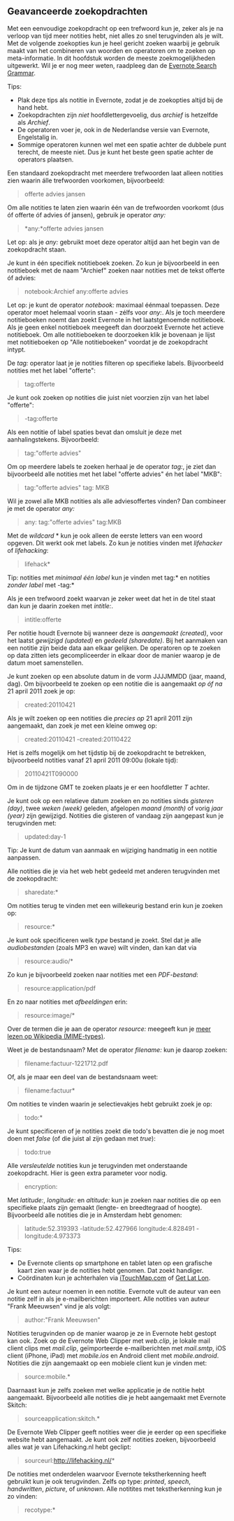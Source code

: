 ## Geavanceerde zoekopdrachten

Met een eenvoudige zoekopdracht op een trefwoord kun je, zeker als je na verloop van tijd meer notities hebt, niet alles zo snel terugvinden als je wilt. Met de volgende zoekopties kun je heel gericht zoeken waarbij je gebruik maakt van het combineren van woorden en operatoren om te zoeken op meta-informatie. In dit hoofdstuk worden de meeste zoekmogelijkheden uitgewerkt. Wil je er nog meer weten, raadpleeg dan de [Evernote Search Grammar](http://dev.evernote.com/documentation/local/chapters/search_grammar.php).

Tips:

* Plak deze tips als notitie in Evernote, zodat je de zoekopties altijd bij de hand hebt.
* Zoekopdrachten zijn *niet* hoofdlettergevoelig, dus *archief* is hetzelfde als *Archief*.
* De operatoren voer je, ook in de Nederlandse versie van Evernote, Engelstalig in.
* Sommige operatoren kunnen wel met een spatie achter de dubbele punt terecht, de meeste niet. Dus je kunt het beste geen spatie achter de operators plaatsen.

Een standaard zoekopdracht met meerdere trefwoorden laat alleen notities zien waarin álle trefwoorden voorkomen, bijvoorbeeld:

> offerte advies jansen

Om alle notities te laten zien waarin één van de trefwoorden voorkomt (dus óf offerte óf advies óf jansen), gebruik je operator *any:*

> *any:*offerte advies jansen

Let op: als je *any:* gebruikt moet deze operator altijd aan het begin van de zoekopdracht staan.

Je kunt in één specifiek notitieboek zoeken. Zo kun je bijvoorbeeld in een notitieboek met de naam "Archief" zoeken naar notities met de tekst offerte óf advies:

> notebook:Archief any:offerte advies

Let op: je kunt de operator *notebook:* maximaal éénmaal toepassen. Deze operator moet helemaal voorin staan - zélfs voor *any:*. Als je toch meerdere notitieboeken noemt dan zoekt Evernote in het laatstgenoemde notitieboek. Als je geen enkel notitieboek meegeeft dan doorzoekt Evernote het actieve notitieboek. Om alle notitieboeken te doorzoeken klik je bovenaan je lijst met notitieboeken op "Alle notitieboeken" voordat je de zoekopdracht intypt.

De *tag:* operator laat je je notities filteren op specifieke labels. Bijvoorbeeld notities met het label "offerte":

> tag:offerte

Je kunt ook zoeken op notities die juist níet voorzien zijn van het label "offerte":

> -tag:offerte

Als een notitie of label spaties bevat dan omsluit je deze met aanhalingstekens. Bijvoorbeeld:

> tag:"offerte advies"

Om op meerdere labels te zoeken herhaal je de operator *tag:*, je ziet dan bijvoorbeeld alle notities met het label "offerte advies" én het label "MKB":

> tag:"offerte advies" tag: MKB
 
Wil je zowel alle MKB notities als alle adviesoffertes vinden? Dan combineer je met de operator *any:*

> any: tag:"offerte advies" tag:MKB

Met de *wildcard* * kun je ook alleen de eerste letters van een woord opgeven. Dit werkt ook met labels. Zo kun je notities vinden met *lifehacker* of *lifehacking*:

> lifehack*

Tip: notities met *minimaal één label* kun je vinden met tag:* en notities *zonder label* met -tag:*

Als je een trefwoord zoekt waarvan je zeker weet dat het in de titel staat dan kun je daarin zoeken met *intitle:*.

> intitle:offerte

Per notitie houdt Evernote bij wanneer deze is *aangemaakt (created)*, voor het laatst *gewijzigd (updated)* en *gedeeld (sharedate)*. Bij het aanmaken van een notitie zijn beide data aan elkaar gelijken. De operatoren op te zoeken op data zitten iets gecompliceerder in elkaar door de manier waarop je de datum moet samenstellen.

Je kunt zoeken op een absolute datum in de vorm JJJJMMDD (jaar, maand, dag). Om bijvoorbeeld te zoeken op een notitie die is aangemaakt *op óf na* 21 april 2011 zoek je op:

> created:20110421

Als je wilt zoeken op een notities die *precies op* 21 april 2011 zijn aangemaakt, dan zoek je met een kleine omweg op:

> created:20110421 -created:20110422

Het is zelfs mogelijk om het tijdstip bij de zoekopdracht te betrekken, bijvoorbeeld notities vanaf 21 april 2011 09:00u (lokale tijd):

> 20110421T090000

Om in de tijdzone GMT te zoeken plaats je er een hoofdletter *T* achter.

Je kunt ook op een relatieve datum zoeken en zo notities sinds *gisteren (day)*, twee *weken (week)* geleden, afgelopen *maand (month)* of vorig *jaar (year)* zijn gewijzigd. Notities die gisteren of vandaag zijn aangepast kun je terugvinden met:

> updated:day-1

Tip: Je kunt de datum van aanmaak en wijziging handmatig in een notitie aanpassen.

Alle notities die je via het web hebt gedeeld met anderen terugvinden met de zoekopdracht:

> sharedate:*

Om notities terug te vinden met een willekeurig bestand erin kun je zoeken op:

> resource:*

Je kunt ook specificeren welk *type* bestand je zoekt. Stel dat je alle *audiobestanden* (zoals MP3 en wave) wilt vinden, dan kan dat via

> resource:audio/*

Zo kun je bijvoorbeeld zoeken naar notities met een *PDF-bestand*:

> resource:application/pdf

En zo naar notities met *afbeeldingen* erin:

> resource:image/*

Over de termen die je aan de operator *resource:* meegeeft kun je [meer lezen op Wikipedia (MIME-types)](http://en.wikipedia.org/wiki/MIME_type).

Weet je de bestandsnaam? Met de operator *filename:* kun je daarop zoeken:

> filename:factuur-1221712.pdf

Of, als je maar een deel van de bestandsnaam weet:

> filename:factuur*

Om notities te vinden waarin je selectievakjes hebt gebruikt zoek je op:

> todo:*

Je kunt specificeren of je notities zoekt die todo's bevatten die je nog moet doen met *false* (of die juist al zijn gedaan met *true*):

> todo:true

Alle *versleutelde* notities kun je terugvinden met onderstaande zoekopdracht. Hier is geen extra parameter voor nodig.

> encryption:

Met *latitude:*, *longitude:* en *altitude:* kun je zoeken naar notities die op een specifieke plaats zijn gemaakt (lengte- en breedtegraad of hoogte). Bijvoorbeeld alle notities die je in Amsterdam hebt genomen:

> latitude:52.319393 -latitude:52.427966 longitude:4.828491 -longitude:4.973373

Tips:

* De Evernote clients op smartphone en tablet laten op een grafische kaart zien waar je de notities hebt genomen. Dat zoekt handiger.
* Coördinaten kun je achterhalen via [iTouchMap.com](http://itouchmap.com/latlong.html) of [Get Lat Lon](http://www.getlatlon.com/).
 
Je kunt een auteur noemen in een notitie. Evernote vult de auteur van een notitie zelf in als je e-mailberichten importeert. Alle notities van auteur "Frank Meeuwsen" vind je als volgt:

> author:"Frank Meeuwsen"
 
Notities terugvinden op de manier waarop je ze in Evernote hebt gestopt kan ook. Zoek op de Evernote Web Clipper met *web.clip*, je lokale mail client clips met *mail.clip*, geïmporteerde e-mailberichten met *mail.smtp*, iOS client (iPhone, iPad) met *mobile.ios* en Android client met *mobile.android*. Notities die zijn aangemaakt op een mobiele client kun je vinden met:

> source:mobile.*

Daarnaast kun je zelfs zoeken met welke applicatie je de notitie hebt aangemaakt. Bijvoorbeeld alle notities die je hebt aangemaakt met Evernote Skitch:

> sourceapplication:skitch.*

De Evernote Web Clipper geeft notities weer die je eerder op een specifieke website hebt aangemaakt. Je kunt ook zelf notities zoeken, bijvoorbeeld alles wat je van Lifehacking.nl hebt geclipt:

> sourceurl:http://lifehacking.nl/*

De notities met onderdelen waarvoor Evernote tekstherkenning heeft gebruikt kun je ook terugvinden. Zelfs op type: *printed*, *speech*, *handwritten*, *picture*, of *unknown*. Alle notitites met tekstherkenning kun je zo vinden:

> recotype:*
